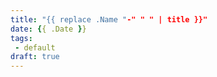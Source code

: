```yaml
---
title: "{{ replace .Name "-" " " | title }}"
date: {{ .Date }}
tags:
 - default
draft: true
---
```

